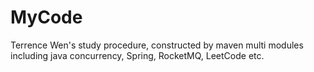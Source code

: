 # MyCode
Terrence Wen's study procedure, constructed by maven multi modules
including java concurrency, Spring, RocketMQ, LeetCode etc.
